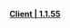 **[Client | 1.1.55](https://autopatchhkws.yuanshen.com/client_app/beta_pc/20201204_14d758a0ff12fdc7/GenshinImpact_beta1.1.55new.zip)**